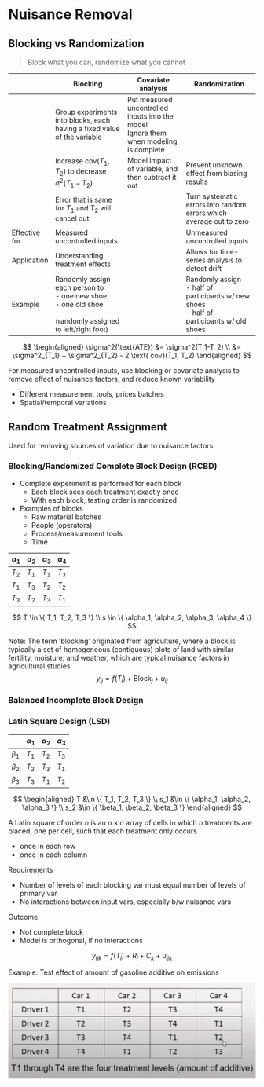 # Nuisance Removal

## Blocking vs Randomization

> Block what you can, randomize what you cannot

|               | Blocking                                                     | Covariate analysis                                           | Randomization                                                |
| ------------- | ------------------------------------------------------------ | ------------------------------------------------------------ | ------------------------------------------------------------ |
|               | Group experiments into blocks, each having a fixed value of the variable | Put measured uncontrolled inputs into the model<br />Ignore them when modeling is complete |                                                              |
|               | Increase $\text{cov}(T_1, T_2)$ to decrease $\sigma^2(T_1-T_2)$ | Model impact of variable, and then subtract it out           | Prevent unknown effect from biasing results                  |
|               | Error that is same for $T_1$ and $T_2$ will cancel out       |                                                              | Turn systematic errors into random errors which average out to zero |
| Effective for | Measured uncontrolled inputs                                 |                                                              | Unmeasured uncontrolled inputs                               |
| Application   | Understanding treatment effects                              |                                                              | Allows for time-series analysis to detect drift              |
| Example       | Randomly assign each person to<br />- one new shoe<br />- one old shoe<br /><br />(randomly assigned to left/right foot) |                                                              | Randomly assign<br />- half of participants w/ new shoes<br />- half of participants w/ old shoes |

$$
\begin{aligned}
\sigma^2(\text{ATE})
&= \sigma^2(T_1-T_2) \\
&= \sigma^2_{T_1} + \sigma^2_{T_2} - 2 \text{ cov}(T_1, T_2)
\end{aligned}
$$

For measured uncontrolled inputs, use blocking or covariate analysis to remove effect of nuisance factors, and reduce known variability

- Different measurement tools, prices batches
- Spatial/temporal variations

## Random Treatment Assignment

Used for removing sources of variation due to nuisance factors

### Blocking/Randomized Complete Block Design (RCBD)

- Complete experiment is performed for each block
  - Each block sees each treatment exactly onec
  - With each block, testing order is randomized
- Examples of blocks
  - Raw material batches
  - People (operators)
  - Process/measurement tools
  - Time

| $\alpha_1$ | $\alpha_2$ | $\alpha_3$ | $\alpha_4$ |
| ---------- | ---------- | ---------- | ---------- |
| $T_2$      | $T_1$      | $T_1$      | $T_3$      |
| $T_1$      | $T_3$      | $T_2$      | $T_2$      |
| $T_3$      | $T_2$      | $T_3$      | $T_1$      |

$$
T \in \{ T_1, T_2, T_3 \} \\
s \in \{ \alpha_1, \alpha_2, \alpha_3, \alpha_4 \}
$$

Note: The term ‘blocking’ originated  from agriculture, where a block is typically a set of homogeneous (contiguous) plots of land with similar fertility, moisture, and weather, which are typical nuisance factors in agricultural studies
$$
y_{ij} = f(T_i) + \text{Block}_j + u_{ij}
$$

### Balanced Incomplete Block Design



### Latin Square Design (LSD)

|           | $\alpha_1$ | $\alpha_2$ | $\alpha_3$ |
| --------- | ---------- | ---------- | ---------- |
| $\beta_1$ | $T_1$      | $T_2$      | $T_3$      |
| $\beta_2$ | $T_2$      | $T_3$      | $T_1$      |
| $\beta_3$ | $T_3$      | $T_1$      | $T_2$      |

$$
\begin{aligned}
T &\in \{ T_1, T_2, T_3 \} \\
s_1 &\in \{ \alpha_1, \alpha_2, \alpha_3 \} \\
s_2 &\in \{ \beta_1, \beta_2, \beta_3 \}
\end{aligned}
$$

A Latin square of order $n$ is an $n \times n$ array of cells in which $n$ treatments are placed, one per cell, such that each treatment only occurs

- once in each row
- once in each column

Requirements

- Number of levels of each blocking var must equal number of levels of primary var
- No interactions between input vars, especially b/w nuisance vars

Outcome

- Not complete block
- Model is orthogonal, if no interactions

$$
y_{ijk} = f(T_i) + R_j + C_k + u_{ijk}
$$

Example: Test effect of amount of gasoline additive on emissions

![image-20240619222952725](assets/image-20240619222952725.png)

